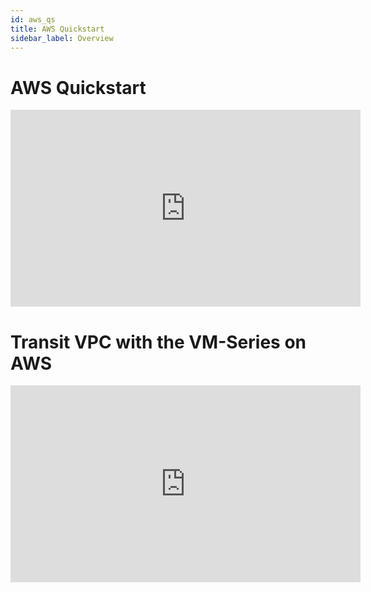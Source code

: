 ```yaml
---
id: aws_qs
title: AWS Quickstart
sidebar_label: Overview
---
```


# AWS Quickstart

<iframe width="560" height="315" src="https://www.youtube.com/embed/fArBo7ec-ro" frameborder="0" allow="accelerometer; autoplay; encrypted-media; gyroscope; picture-in-picture" allowfullscreen></iframe>

# Transit VPC with the VM-Series on AWS

<iframe width="560" height="315" src="https://www.youtube.com/embed/OCAylyYH2kQ" frameborder="0" allow="accelerometer; autoplay; encrypted-media; gyroscope; picture-in-picture" allowfullscreen></iframe>
